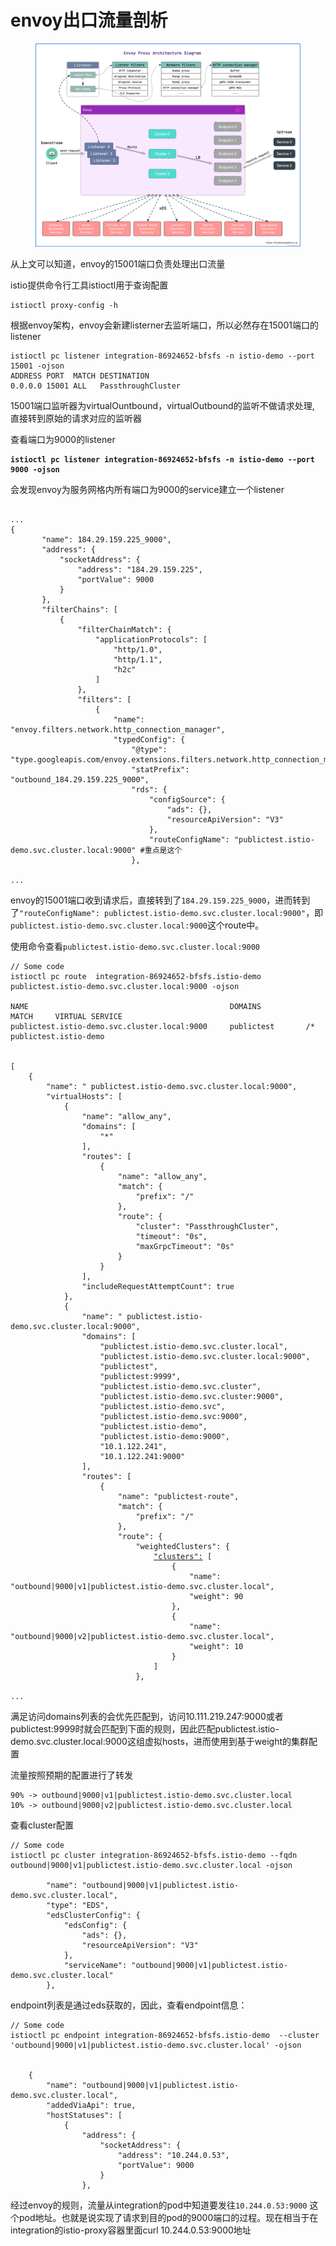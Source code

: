 # envoy出口流量剖析

<figure><img src="../../../../.gitbook/assets/image (1).png" alt=""><figcaption></figcaption></figure>

从上文可以知道，envoy的15001端口负责处理出口流量

istio提供命令行工具istioctl用于查询配置

```
istioctl proxy-config -h
```

根据envoy架构，envoy会新建listerner去监听端口，所以必然存在15001端口的listener

```
istioctl pc listener integration-86924652-bfsfs -n istio-demo --port 15001 -ojson
ADDRESS PORT  MATCH DESTINATION
0.0.0.0 15001 ALL   PassthroughCluster
```

15001端口监听器为virtualOuntbound，virtualOutbound的监听不做请求处理, 直接转到原始的请求对应的监听器



查看端口为9000的listener

<pre><code><strong>istioctl pc listener integration-86924652-bfsfs -n istio-demo --port 9000 -ojson
</strong></code></pre>

会发现envoy为服务网格内所有端口为9000的service建立一个listener

```

...
{
       "name": 184.29.159.225_9000",
       "address": {
           "socketAddress": {
               "address": "184.29.159.225",
               "portValue": 9000
           }
       },
       "filterChains": [
           {
               "filterChainMatch": {
                   "applicationProtocols": [
                       "http/1.0",
                       "http/1.1",
                       "h2c"
                   ]
               },
               "filters": [
                   {
                       "name": "envoy.filters.network.http_connection_manager",
                       "typedConfig": {
                           "@type": "type.googleapis.com/envoy.extensions.filters.network.http_connection_manager.v3.HttpConnectionManager",
                           "statPrefix": "outbound_184.29.159.225_9000",
                           "rds": {
                               "configSource": {
                                   "ads": {},
                                   "resourceApiVersion": "V3"
                               },
                               "routeConfigName": "publictest.istio-demo.svc.cluster.local:9000" #重点是这个
                           },
​
...

```

envoy的15001端口收到请求后，直接转到了`184.29.159.225_9000`，进而转到了`"routeConfigName": publictest.istio-demo.svc.cluster.local:9000"`，即`publictest.istio-demo.svc.cluster.local:9000`这个route中。



使用命令查看`publictest.istio-demo.svc.cluster.local:9000`

<pre><code>// Some code
istioctl pc route  integration-86924652-bfsfs.istio-demo publictest.istio-demo.svc.cluster.local:9000 -ojson

NAME                                             DOMAINS          MATCH     VIRTUAL SERVICE
publictest.istio-demo.svc.cluster.local:9000     publictest       /*        publictest.istio-demo


[
    {
        "name": " publictest.istio-demo.svc.cluster.local:9000",
        "virtualHosts": [
            {
                "name": "allow_any",
                "domains": [
                    "*"
                ],
                "routes": [
                    {
                        "name": "allow_any",
                        "match": {
                            "prefix": "/"
                        },
                        "route": {
                            "cluster": "PassthroughCluster",
                            "timeout": "0s",
                            "maxGrpcTimeout": "0s"
                        }
                    }
                ],
                "includeRequestAttemptCount": true
            },
            {
                "name": " publictest.istio-demo.svc.cluster.local:9000",
                "domains": [
                    "publictest.istio-demo.svc.cluster.local",
                    "publictest.istio-demo.svc.cluster.local:9000",
                    "publictest",
                    "publictest:9999",
                    "publictest.istio-demo.svc.cluster",
                    "publictest.istio-demo.svc.cluster:9000",
                    "publictest.istio-demo.svc",
                    "publictest.istio-demo.svc:9000",
                    "publictest.istio-demo",
                    "publictest.istio-demo:9000",
                    "10.1.122.241",
                    "10.1.122.241:9000"
                ],
                "routes": [
                    {
                        "name": "publictest-route",
                        "match": {
                            "prefix": "/"
                        },
                        "route": {
                            "weightedClusters": {
                                <a data-footnote-ref href="#user-content-fn-1">"clusters":</a> [
                                    {
                                        "name": "outbound|9000|v1|publictest.istio-demo.svc.cluster.local",
                                        "weight": 90
                                    },
                                    {
                                        "name": "outbound|9000|v2|publictest.istio-demo.svc.cluster.local",
                                        "weight": 10
                                    }
                                ]
                            },
​
...
</code></pre>

满足访问domains列表的会优先匹配到，访问10.111.219.247:9000或者publictest:9999时就会匹配到下面的规则，因此匹配publictest.istio-demo.svc.cluster.local:9000这组虚拟hosts，进而使用到基于weight的集群配置&#x20;

流量按照预期的配置进行了转发

```
90% -> outbound|9000|v1|publictest.istio-demo.svc.cluster.local
10% -> outbound|9000|v2|publictest.istio-demo.svc.cluster.local
```

查看cluster配置&#x20;

```
// Some code
istioctl pc cluster integration-86924652-bfsfs.istio-demo --fqdn outbound|9000|v1|publictest.istio-demo.svc.cluster.local -ojson

        "name": "outbound|9000|v1|publictest.istio-demo.svc.cluster.local",
        "type": "EDS",
        "edsClusterConfig": {
            "edsConfig": {
                "ads": {},
                "resourceApiVersion": "V3"
            },
            "serviceName": "outbound|9000|v1|publictest.istio-demo.svc.cluster.local"
        },

```

endpoint列表是通过eds获取的，因此，查看endpoint信息：

```
// Some code
istioctl pc endpoint integration-86924652-bfsfs.istio-demo  --cluster 'outbound|9000|v1|publictest.istio-demo.svc.cluster.local' -ojson


    {
        "name": "outbound|9000|v1|publictest.istio-demo.svc.cluster.local",
        "addedViaApi": true,
        "hostStatuses": [
            {
                "address": {
                    "socketAddress": {
                        "address": "10.244.0.53",
                        "portValue": 9000
                    }
                },

```

经过envoy的规则，流量从integration的pod中知道要发往`10.244.0.53:9000` 这个pod地址。也就是说实现了请求到目的pod的9000端口的过程。现在相当于在integration的istio-proxy容器里面curl 10.244.0.53:9000地址





[^1]: 
